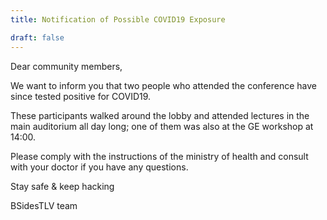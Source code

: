 ```yaml
---
title: Notification of Possible COVID19 Exposure

draft: false
---
```


Dear community members,

We want to inform you that two people who attended the conference have since tested positive for COVID19.

These participants walked around the lobby and attended lectures in the main auditorium all day long; one of them was also at the GE workshop at 14:00.

Please comply with the instructions of the ministry of health and consult with your doctor if you have any questions.

Stay safe & keep hacking

BSidesTLV team